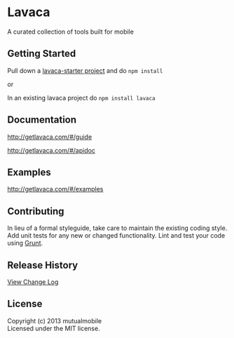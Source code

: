 # Lavaca

A curated collection of tools built for mobile

## Getting Started
Pull down a [lavaca-starter project](https://github.com/mutualmobile/lavaca-starter) and do `npm install`

or

In an existing lavaca project do `npm install lavaca`

## Documentation
<http://getlavaca.com/#/guide>

<http://getlavaca.com/#/apidoc>

## Examples
<http://getlavaca.com/#/examples>

## Contributing
In lieu of a formal styleguide, take care to maintain the existing coding style. Add unit tests for any new or changed functionality. Lint and test your code using [Grunt](http://gruntjs.com/).

## Release History
[View Change Log](https://github.com/mutualmobile/lavaca/blob/master/CHANGELOG.md)

## License
Copyright (c) 2013 mutualmobile  
Licensed under the MIT license.
